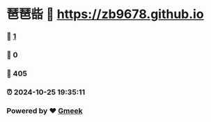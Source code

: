 # 琶琶啙 :link: https://zb9678.github.io 
### :page_facing_up: [1](https://zb9678.github.io/tag.html) 
### :speech_balloon: 0 
### :hibiscus: 405 
### :alarm_clock: 2024-10-25 19:35:11 
### Powered by :heart: [Gmeek](https://github.com/Meekdai/Gmeek)
